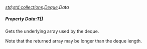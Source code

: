 _[std](../../modules/std/std-module.md):[std.collections](../../modules/std/std-collections.md).[Deque<T>](../../modules/std/std-collections-deque.md).Data_
##### Property Data:T[]
Gets the underlying array used by the deque.

Note that the returned array may be longer than the deque length.
